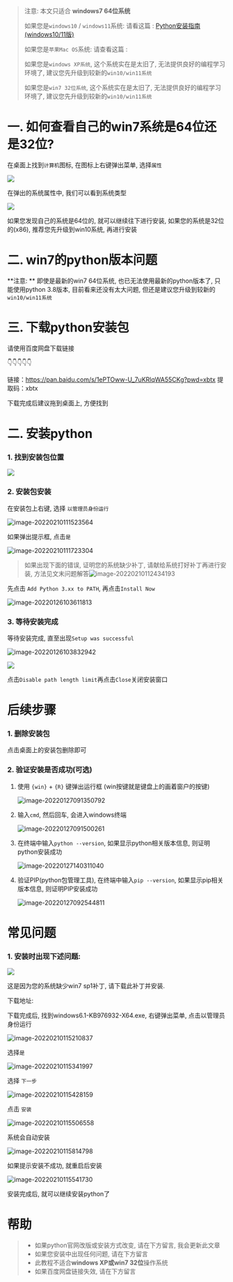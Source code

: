 > 注意: 本文只适合 **windows7 64位系统** 
>
> 如果您是`windows10` / `windows11`系统: 请看这篇 : [Python安装指南(windows10/11版)]( https://xbtx666.cn/33)
>
> 如果您是`苹果Mac OS`系统: 请查看这篇 : 
>
> 如果您是`windows XP系统`,  这个系统实在是太旧了, 无法提供良好的编程学习环境了, 建议您先升级到较新的`win10/win11系统` 
>
> 如果您是`win7 32位系统`,  这个系统实在是太旧了, 无法提供良好的编程学习环境了, 建议您先升级到较新的`win10/win11系统 `

# 一. 如何查看自己的win7系统是64位还是32位?

在桌面上找到`计算机`图标, 在图标上右键弹出菜单, 选择`属性`

![](https://img.xbtx666.cn/blogs/image-20220210104701777.png)

在弹出的系统属性中, 我们可以看到系统类型

![](https://img.xbtx666.cn/blogs/image-20220210104818760.png)

如果您发现自己的系统是64位的, 就可以继续往下进行安装, 如果您的系统是32位的(x86), 推荐您先升级到win10系统, 再进行安装

# 二. win7的python版本问题

**注意: ** 即使是最新的win7 64位系统, 也已无法使用最新的python版本了, 只能使用python 3.8版本, 目前看来还没有太大问题, 但还是建议您升级到较新的`win10/win11系统 `

# 三. 下载python安装包

请使用百度网盘下载链接

👇👇👇👇👇

链接：https://pan.baidu.com/s/1ePTOww-U_7uKRlqWA55CKg?pwd=xbtx 
提取码：xbtx

下载完成后建议拖到桌面上, 方便找到

# 二. 安装python

### 1. 找到安装包位置

![](https://img.xbtx666.cn/blogs/image-20220210111450381.png)

### 2. 安装包安装

在安装包上右键, 选择 `以管理员身份运行`

![image-20220210111523564](https://img.xbtx666.cn/blogs/image-20220210111523564.png)

如果弹出提示框, 点击`是`

![image-20220210111723304](https://img.xbtx666.cn/blogs/image-20220210111723304.png)



> 如果出现下面的错误, 证明您的系统缺少补丁, 请献给系统打好补丁再进行安装, 方法见文末问题解答![image-20220210112434193](https://img.xbtx666.cn/blogs/image-20220210112434193.png)

先点击 `Add Python 3.xx to PATH`, 再点击`Install Now`

![image-20220126103611813](https://img.xbtx666.cn/blogs/image-20220126103611813.png)

### 3. 等待安装完成

等待安装完成, 直至出现`Setup was successful`

![image-20220126103832942](https://img.xbtx666.cn/blogs/image-20220126103832942.png)



![](https://img.xbtx666.cn/blogs/image-20220209123233670.png)

点击`Disable path length limit`再点击`Close`关闭安装窗口

# 后续步骤

### 1. 删除安装包

点击桌面上的安装包删除即可

### 2. 验证安装是否成功(可选)

1. 使用 `{win}` + `{R}` 键弹出运行框  (win按键就是键盘上的画着窗户的按键)

   ![image-20220127091350792](https://img.xbtx666.cn/blogs/image-20220127091350792.png)

2. 输入`cmd`, 然后回车, 会进入windows终端

   ![image-20220127091500261](https://img.xbtx666.cn/blogs/image-20220127091500261.png)

3. 在终端中输入`python --version`, 如果显示python相关版本信息, 则证明python安装成功

   ![image-20220127140311040](https://img.xbtx666.cn/blogs/image-20220127140311040.png)

4. 验证PIP(python包管理工具), 在终端中输入`pip --version`, 如果显示pip相关版本信息, 则证明PIP安装成功

   ![image-20220127092544811](https://img.xbtx666.cn/blogs/image-20220127092544811.png)

# 常见问题

### 1. 安装时出现下述问题:

![](https://img.xbtx666.cn/blogs/image-20220210112633532.png)

这是因为您的系统缺少win7 sp1补丁, 请下载此补丁并安装.

下载地址: 

下载完成后, 找到windows6.1-KB976932-X64.exe, 右键弹出菜单, 点击以管理员身份运行

![image-20220210115210837](https://img.xbtx666.cn/blogs/image-20220210115210837.png)

选择`是`

![image-20220210115341997](https://img.xbtx666.cn/blogs/image-20220210115341997.png)

选择 `下一步`

![image-20220210115428159](https://img.xbtx666.cn/blogs/image-20220210115428159.png)

点击 `安装`

![image-20220210115506558](https://img.xbtx666.cn/blogs/image-20220210115506558.png)

系统会自动安装

![image-20220210115814798](https://img.xbtx666.cn/blogs/image-20220210115814798.png)

如果提示安装不成功, 就重启后安装

![image-20220210115541730](https://img.xbtx666.cn/blogs/image-20220210115541730.png)

安装完成后, 就可以继续安装python了

# 帮助

> - 如果python官网改版或安装方式改变, 请在下方留言, 我会更新此文章
> - 如果您安装中出现任何问题, 请在下方留言
> - 此教程不适合**windows XP或win7 32位**操作系统
> - 如果百度网盘链接失效, 请在下方留言